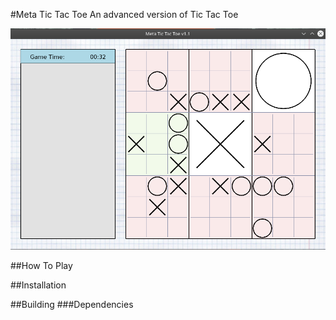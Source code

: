 #Meta Tic Tac Toe
An advanced version of Tic Tac Toe

![Screenshot of version 1.1](doc/img/screenshot1.png)

##How To Play

##Installation

##Building
###Dependencies
